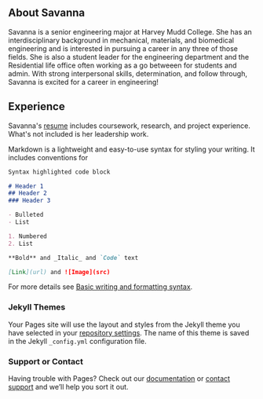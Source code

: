 ## About Savanna

Savanna is a senior engineering major at Harvey Mudd College. She has an interdisciplinary background in mechanical, materials, and biomedical engineering and is interested in pursuing a career in any three of those fields. She is also a student leader for the engineering department and the Residential life office often working as a go betweeen for students and admin. With strong interpersonal skills, determination, and follow through, Savanna is excited for a career in engineering!

## Experience
Savanna's [resume](https://drive.google.com/file/d/1cI6Sl3EUC9EAm10BwUSlxEt1vQ6n0cAx/view?usp=sharing) includes coursework, research, and project experience. What's not included is her leadership work.



Markdown is a lightweight and easy-to-use syntax for styling your writing. It includes conventions for

```markdown
Syntax highlighted code block

# Header 1
## Header 2
### Header 3

- Bulleted
- List

1. Numbered
2. List

**Bold** and _Italic_ and `Code` text

[Link](url) and ![Image](src)
```

For more details see [Basic writing and formatting syntax](https://docs.github.com/en/github/writing-on-github/getting-started-with-writing-and-formatting-on-github/basic-writing-and-formatting-syntax).

### Jekyll Themes

Your Pages site will use the layout and styles from the Jekyll theme you have selected in your [repository settings](https://github.com/SavannaMBeans/Project-Website/settings/pages). The name of this theme is saved in the Jekyll `_config.yml` configuration file.

### Support or Contact

Having trouble with Pages? Check out our [documentation](https://docs.github.com/categories/github-pages-basics/) or [contact support](https://support.github.com/contact) and we’ll help you sort it out.
